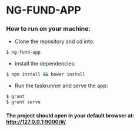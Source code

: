 # NG-FUND-APP
### How to run on your machine:
- Clone the repository and cd into: 
~~~ bash
$ ng-fund-app 
~~~
- install the dependencies:
~~~bash
$ npm install && bower install
~~~

- Run the taskrunner and serve the app:
~~~bash
$ grunt 
$ grunt serve
~~~


#### The project should open in your default browser at: http://127.0.0.1:9000/#/

